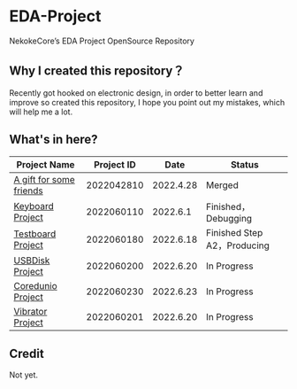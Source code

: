 # EDA-Project
NekokeCore’s EDA Project OpenSource Repository

## Why I created this repository？
Recently got hooked on electronic design, in order to better learn and improve so created this repository, I hope you point out my mistakes, which will help me a lot.

## What's in here?
| Project Name | Project ID | Date | Status |
| ---- | ---- | ---- | ---- |
| [A gift for some friends](https://www.emtips.net) | 2022042810 | 2022.4.28 | Merged |
| [Keyboard Project](https://github.com/NekokeCore/EDA-Project/tree/main/Keyboard_Project) | 2022060110 | 2022.6.1 | Finished，Debugging |
| [Testboard Project](https://github.com/NekokeCore/EDA-Project/tree/main/TestKeyBoard_Project) | 2022060180 | 2022.6.18 | Finished Step A2，Producing |
| [USBDisk Project](https://github.com/NekokeCore/EDA-Project/tree/main/USB_Disk_Project) | 2022060200 | 2022.6.20 | In Progress |
| [Coredunio Project](https://github.com/NekokeCore/EDA-Project/tree/main/Coredunio_Project) | 2022060230 | 2022.6.23 | In Progress |
| [Vibrator Project](https://github.com/NekokeCore/EDA-Project/tree/main/Vibrator_Project) | 2022060201 | 2022.6.20 | In Progress |
## Credit
Not yet.